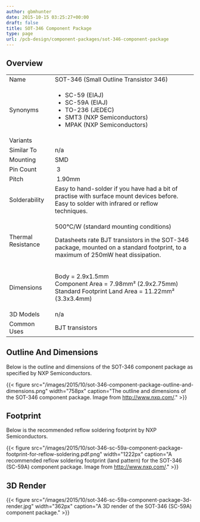 ```yaml
---
author: gbmhunter
date: 2015-10-15 03:25:27+00:00
draft: false
title: SOT-346 Component Package
type: page
url: /pcb-design/component-packages/sot-346-component-package
---
```


## Overview

<table><tbody ><tr >
<td >Name
</td>
<td >SOT-346 (Small Outline Transistor 346)
</td></tr><tr >
<td >Synonyms
</td>
<td >
<ul>
<li>SC-59 (EIAJ)</li>
<li>SC-59A (EIAJ)</li>
<li>TO-236 (JEDEC)</li>
<li>SMT3 (NXP Semiconductors)</li>
<li>MPAK (NXP Semiconductors)</li>
</ul>
</td></tr><tr >
<td >Variants
</td>
<td > 
</td></tr><tr >
<td >Similar To
</td>
<td >n/a
</td></tr><tr >
<td >Mounting
</td>
<td >SMD
</td></tr><tr >
<td >Pin Count
</td>
<td > 3
</td></tr><tr >
<td >Pitch
</td>
<td > 1.90mm
</td></tr><tr >
<td >Solderability
</td>
<td >Easy to hand-solder if you have had a bit of practise with surface mount devices before. Easy to solder with infrared or reflow techniques.
</td></tr><tr >
<td >Thermal Resistance
</td>
<td >

500°C/W (standard mounting conditions)

Datasheets rate BJT transistors in the SOT-346 package, mounted on a standard footprint, to a maximum of 250mW heat dissipation.

</td></tr><tr >
<td >Dimensions
</td>
<td >

Body = 2.9x1.5mm  
Component Area = 7.98mm² (2.9x2.75mm)  
Standard Footprint Land Area = 11.22mm² (3.3x3.4mm)

</td></tr><tr >
<td >3D Models
</td>
<td >n/a
</td></tr><tr >
<td >Common Uses
</td>
<td >BJT transistors
</td></tr></tbody></table>

## Outline And Dimensions

Below is the outline and dimensions of the SOT-346 component package as specified by NXP Semiconductors.

{{< figure src="/images/2015/10/sot-346-component-package-outline-and-dimensions.png" width="758px" caption="The outline and dimensions of the SOT-346 component package. Image from http://www.nxp.com/."  >}}

## Footprint

Below is the recommended reflow soldering footprint by NXP Semiconductors.

{{< figure src="/images/2015/10/sot-346-sc-59a-component-package-footprint-for-reflow-soldering.pdf.png" width="1222px" caption="A recommended reflow soldering footprint (land pattern) for the SOT-346 (SC-59A) component package. Image from http://www.nxp.com/."  >}}

## 3D Render

{{< figure src="/images/2015/10/sot-346-sc-59a-component-package-3d-render.jpg" width="362px" caption="A 3D render of the SOT-346 (SC-59A) component package."  >}}
